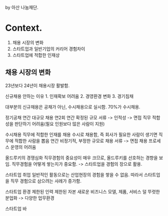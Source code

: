 
by 아산 나눔재단.

# Context.

1. 채용 시장의 변화
2. 스타트업과 일반기업의 커리어 경험차이
3. 스타트업에 적합한 인재상

## 채용 시장의 변화

23년보다 24년이 채용시장 활발함.

신규채용 안하는 이유 
	1. 인재확보 어려움
	2. 경영환경 변화
	3. 경기침채

대부분의 신규채용은 공채가 아닌, 수시채용으로 실시함. 70%가 수시채용.

정기공채
	연간 대규모 채용
	연2회
	연간 확정된 규모
	서류 -> 인적성 -> 면접
	직무 적합성을 판단하기 어려움(필요 인원보다 많은 사람이 지원)

수시채용
	직무에 적합한 인재를 채용
	수시로 채용함, 즉 회사가 필요한 사람이 생기면 직무에 적합한 사람을 뽑음
	연간 비정기적, 부정한 규모로 채용
	서류 -> 면접
	채용 프로세스 운영의 어려움

올드루키의 경쟁심화
	직무경험의 중요성이 매우 크므로, 올드루키를 선호하는 경향을 보임.
	직무경험을 어떻게 쌓는지가 중요함. -> 스타트업을 경험의 장으로 활용.

스타트업 취업
	일반적인 활동으로는 산업현장의 경험을 쌓을 수 없음.
	따라서 스타트업을 직무 경험으로 삼으려는 사례가 증가함.

스타트업 환경
	제한된 인력
	제한된 자본
	새로운 비즈니스 모델, 제품, 서비스
	덜 뚜렷한 분업화 -> 다양한 업무환경

스타트업 바
